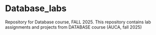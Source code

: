 # Database_labs
Repository for Database course, FALL 2025. This repository contains lab assignments and projects from DATABASE course (AUCA, fall 2025)

